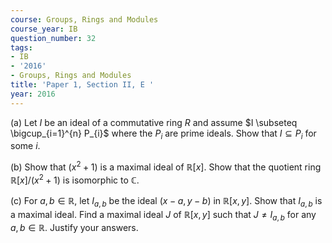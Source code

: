 ```yaml
---
course: Groups, Rings and Modules
course_year: IB
question_number: 32
tags:
- IB
- '2016'
- Groups, Rings and Modules
title: 'Paper 1, Section II, E '
year: 2016
---
```




(a) Let $I$ be an ideal of a commutative ring $R$ and assume $I \subseteq \bigcup_{i=1}^{n} P_{i}$ where the $P_{i}$ are prime ideals. Show that $I \subseteq P_{i}$ for some $i$.

(b) Show that $\left(x^{2}+1\right)$ is a maximal ideal of $\mathbb{R}[x]$. Show that the quotient ring $\mathbb{R}[x] /\left(x^{2}+1\right)$ is isomorphic to $\mathbb{C} .$

(c) For $a, b \in \mathbb{R}$, let $I_{a, b}$ be the ideal $(x-a, y-b)$ in $\mathbb{R}[x, y]$. Show that $I_{a, b}$ is a maximal ideal. Find a maximal ideal $J$ of $\mathbb{R}[x, y]$ such that $J \neq I_{a, b}$ for any $a, b \in \mathbb{R}$. Justify your answers.